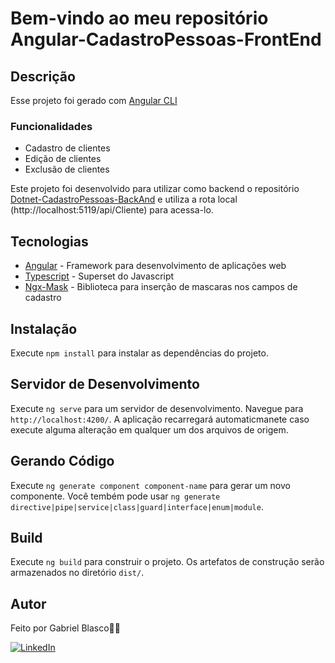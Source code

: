 
# Bem-vindo ao meu repositório Angular-CadastroPessoas-FrontEnd

## Descrição

Esse projeto foi gerado com [Angular CLI](https://github.com/angular/angular-cli)

### Funcionalidades

- Cadastro de clientes
- Edição de clientes
- Exclusão de clientes


Este projeto foi desenvolvido para utilizar como backend o repositório [Dotnet-CadastroPessoas-BackAnd](https://github.com/gabrielblasco/Dotnet-CadastroPessoas-BackAnd) e utiliza a rota local (http://localhost:5119/api/Cliente) 
para acessa-lo.

## Tecnologias

- [Angular](https://angular.io/) - Framework para desenvolvimento de aplicações web
- [Typescript](https://www.typescriptlang.org/) - Superset do Javascript
- [Ngx-Mask](https://www.npmjs.com/package/ngx-mask) - Biblioteca para inserção de mascaras nos campos de cadastro


## Instalação

Execute `npm install` para instalar as dependências do projeto.

## Servidor de Desenvolvimento

Execute `ng serve` para um servidor de desenvolvimento. Navegue para `http://localhost:4200/`. A aplicação recarregará automaticmanete caso execute alguma alteração em qualquer um dos arquivos de origem.

## Gerando Código

Execute `ng generate component component-name` para gerar um novo componente. Você tembém pode usar `ng generate directive|pipe|service|class|guard|interface|enum|module`.

## Build

Execute `ng build` para construir o projeto. Os artefatos de construção serão armazenados no diretório `dist/`.

## Autor

Feito por Gabriel Blasco👋🏽

[![LinkedIn](https://img.shields.io/badge/LinkedIn-0077B5?style=for-the-badge&logo=linkedin&logoColor=white)](https://www.linkedin.com/in/gabriel-blasco/)
